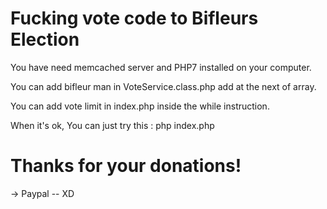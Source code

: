 # Fucking vote code to Bifleurs Election

You have need memcached server and PHP7 installed on your computer.

You can add bifleur man in VoteService.class.php add at the next of array.

You can add vote limit in index.php inside the while instruction.

When it's ok, You can just try this : php index.php


# Thanks for your donations! 

-> Paypal   --   XD



    